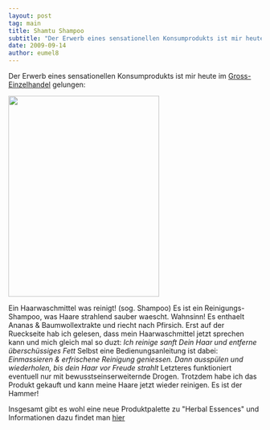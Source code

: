 ```yaml
---
layout: post
tag: main
title: Shamtu Shampoo
subtitle: "Der Erwerb eines sensationellen Konsumprodukts ist mir heute im Gross-Einzelhandel gelungen:nn nnEin Haarwaschmittel was reinigt!  (sog. Shampoo) nEs ist ein Reinigungs-Shampoo, was Haare strahlend sauber waescht. Wahnsinn!  nEs enthaelt Ananas &amp;&hellip;"
date: 2009-09-14
author: eumel8
---
```


Der Erwerb eines sensationellen Konsumprodukts ist mir heute im <a href="http://www.real.de">Gross-Einzelhandel</a> gelungen:

<div class="image_block"><img src="http://blog.eumelnet.de/blogs/media/blogs/blog/HERBAL_E.jpg" alt="" title="" width="300" height="400" /></div> 

Ein Haarwaschmittel was reinigt! (sog. Shampoo)
Es ist ein Reinigungs-Shampoo, was Haare strahlend sauber waescht. Wahnsinn! 
Es enthaelt Ananas &amp; Baumwollextrakte und riecht nach Pfirsich. 
Erst auf der Rueckseite hab ich gelesen, dass mein Haarwaschmittel jetzt sprechen kann und mich gleich mal so duzt:
<i>Ich reinige sanft Dein Haar und entferne überschüssiges Fett</i>
Selbst eine Bedienungsanleitung ist dabei:
<i>Einmassieren &amp; erfrischene Reinigung geniessen. Dann ausspülen und wiederholen, bis dein Haar vor Freude strahlt</i>
Letzteres funktioniert eventuell nur mit bewusstseinserweiternde Drogen. Trotzdem habe ich das Produkt gekauft und kann meine Haare jetzt wieder reinigen. Es ist der Hammer!

Insgesamt gibt es wohl eine neue Produktpalette zu "Herbal Essences" und Informationen dazu findet man <a href="http://www.herbalessences.de">hier</a>
